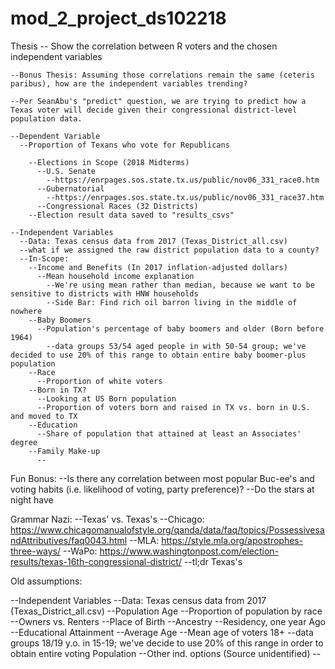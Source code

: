 # mod_2_project_ds102218

Thesis -- Show the correlation between R voters and the chosen independent variables

    --Bonus Thesis: Assuming those correlations remain the same (ceteris paribus), how are the independent variables trending?

    --Per SeanAbu's "predict" question, we are trying to predict how a Texas voter will decide given their congressional district-level population data.

    --Dependent Variable
      --Proportion of Texans who vote for Republicans

        --Elections in Scope (2018 Midterms)
          --U.S. Senate
            --https://enrpages.sos.state.tx.us/public/nov06_331_race0.htm
          --Gubernatorial
            --https://enrpages.sos.state.tx.us/public/nov06_331_race37.htm
          --Congressional Races (32 Districts)
        --Election result data saved to "results_csvs"

    --Independent Variables
      --Data: Texas census data from 2017 (Texas_District_all.csv)
      --what if we assigned the raw district population data to a county?
      --In-Scope:
        --Income and Benefits (In 2017 inflation-adjusted dollars)
          --Mean household income explanation
            --We're using mean rather than median, because we want to be sensitive to districts with HNW households
            --Side Bar: Find rich oil barron living in the middle of nowhere
        --Baby Boomers
          --Population's percentage of baby boomers and older (Born before 1964)
            --data groups 53/54 aged people in with 50-54 group; we've decided to use 20% of this range to obtain entire baby boomer-plus population
        --Race
          --Proportion of white voters
        --Born in TX?
          --Looking at US Born population
          --Proportion of voters born and raised in TX vs. born in U.S. and moved to TX
        --Education
          --Share of population that attained at least an Associates' degree
        --Family Make-up
          --


Fun Bonus:
  --Is there any correlation between most popular Buc-ee's and voting habits (i.e. likelihood of voting, party preference)?
  --Do the stars at night have

Grammar Nazi:
  --Texas' vs. Texas's
    --Chicago: https://www.chicagomanualofstyle.org/qanda/data/faq/topics/PossessivesandAttributives/faq0043.html
    --MLA: https://style.mla.org/apostrophes-three-ways/
    --WaPo: https://www.washingtonpost.com/election-results/texas-16th-congressional-district/
    --tl;dr Texas's

Old assumptions:

--Independent Variables
  --Data: Texas census data from 2017 (Texas_District_all.csv)
    --Population Age
    --Proportion of population by race
    --Owners vs. Renters
    --Place of Birth
    --Ancestry
    --Residency, one year Ago
    --Educational Attainment
    --Average Age
      --Mean age of voters 18+
      --data groups 18/19 y.o. in 15-19; we've decide to use 20% of this range in order to obtain entire voting Population
      --Other ind. options (Source unidentified)
        --
